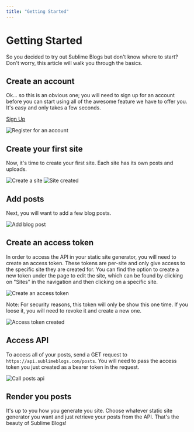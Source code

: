 ```yaml
---
title: "Getting Started"
---
```

# Getting Started
So you decided to try out Sublime Blogs but don't know where to start? Don't worry, this article will walk you
            through the basics.
## Create an account
Ok... so this is an obvious one; you will need to sign up for an account before you can start using all of the awesome feature we have to offer you. It's easy and only takes a few seconds.

<a href="https://app.sublimeblogs.com/register" class="btn-primary">Sign Up</a>

![Register for an account](/assets/images/documentation/register.png)

## Create your first site
Now, it's time to create your first site. Each site has its own posts and uploads.

![Create a site](/assets/images/documentation/create-a-site.png)
![Site created](/assets/images/documentation/site-created.png)

## Add posts
Next, you will want to add a few blog posts.

![Add blog post](/assets/images/documentation/add-post.png)

## Create an access token
In order to access the API in your static site generator, you will need to create an access token. These tokens are per-site and only give access to the specific site they are created for. You can find the option to create a new token under the page to edit the site, which can be found by clicking on "Sites" in the navigation and then clicking on a specific site.

![Create an access token](/assets/images/documentation/create-an-access-token.png)

Note: For security reasons, this token will only be show this one time. If you loose it, you will need to revoke it and create a new one.

![Access token created](/assets/images/documentation/access-token-created.png)

## Access API
To access all of your posts, send a GET request to `https://api.sublimeblogs.com/posts`. You will need to pass the access token you just created as a bearer token in the request.

![Call posts api](/assets/images/documentation/call-posts-api.png)

## Render you posts
It's up to you how you generate you site. Choose whatever static site generator you want and just retrieve your posts from the API. That's the beauty of Sublime Blogs! 
